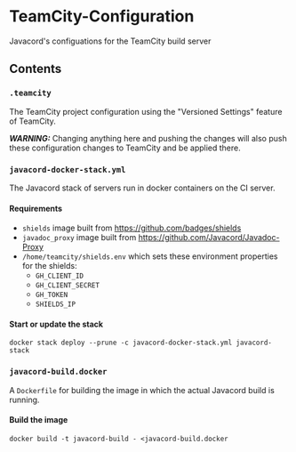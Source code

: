 # TeamCity-Configuration
Javacord's configuations for the TeamCity build server

## Contents

### `.teamcity`

The TeamCity project configuration using the "Versioned Settings" feature of TeamCity.

***WARNING:*** Changing anything here and pushing the changes will also push these
configuration changes to TeamCity and be applied there.

### `javacord-docker-stack.yml`

The Javacord stack of servers run in docker containers on the CI server.

#### Requirements

* `shields` image built from https://github.com/badges/shields
* `javadoc_proxy` image built from https://github.com/Javacord/Javadoc-Proxy
* `/home/teamcity/shields.env` which sets these environment properties for the shields:
  * `GH_CLIENT_ID`
  * `GH_CLIENT_SECRET`
  * `GH_TOKEN`
  * `SHIELDS_IP`

#### Start or update the stack

```shell
docker stack deploy --prune -c javacord-docker-stack.yml javacord-stack
```

### `javacord-build.docker`

A `Dockerfile` for building the image in which the actual Javacord build is running.

#### Build the image

```shell
docker build -t javacord-build - <javacord-build.docker
```
